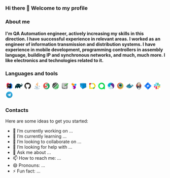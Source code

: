 ### Hi there 👋 Welcome to my profile
### About me
#### I'm QA Automation engineer, actively increasing my skills in this direction. I have successful experience in relevant areas. I worked as an engineer of information transmission and distribution systems. I have experience in mobile development, programming controllers in assembly language, building IP and synchronous networks, and much, much more. I like electronics and technologies related to it.
### Languages and tools
<p>
  <img width="5%" title="IntelliJ IDEA" src="icons/IntellijIDEA.svg">
  <img width="5%" title="IntelliJ IDEA" src="icons/Gradle.svg">
  <img width="5%" title="IntelliJ IDEA" src="icons/Github.svg">
  <img width="5%" title="IntelliJ IDEA" src="icons/Java.svg">
  <img width="5%" title="IntelliJ IDEA" src="icons/JUnit5.svg">
  <img width="5%" title="IntelliJ IDEA" src="icons/Rest-Assured.svg">
  <img width="5%" title="IntelliJ IDEA" src="icons/Selenium.svg">
  <img width="5%" title="IntelliJ IDEA" src="icons/Selenide.svg">
  <img width="5%" title="IntelliJ IDEA" src="icons/Selenoid.svg">
  <img width="5%" title="IntelliJ IDEA" src="icons/Allure_Report.svg">
  <img width="5%" title="IntelliJ IDEA" src="icons/Allure_TestOps.svg">
  <img width="5%" title="IntelliJ IDEA" src="icons/Appium.svg">
  <img width="5%" title="IntelliJ IDEA" src="icons/Browserstack.svg">
  <img width="5%" title="IntelliJ IDEA" src="icons/Docker.svg">
  <img width="5%" title="IntelliJ IDEA" src="icons/Jenkins.svg">
  <img width="5%" title="IntelliJ IDEA" src="icons/Jira.svg">
  <img width="5%" title="IntelliJ IDEA" src="icons/Slack.svg">
  <img width="5%" title="IntelliJ IDEA" src="icons/Telegram.svg">
</p>

### Contacts


<!--
**AleksandrButakov/AleksandrButakov** is a ✨ _special_ ✨ repository because its `README.md` (this file) appears on your GitHub profile.
-->

Here are some ideas to get you started:

- 🔭 I’m currently working on ...
- 🌱 I’m currently learning ...
- 👯 I’m looking to collaborate on ...
- 🤔 I’m looking for help with ...
- 💬 Ask me about ...
- 📫 How to reach me: ...
- 😄 Pronouns: ...
- ⚡ Fun fact: ...
